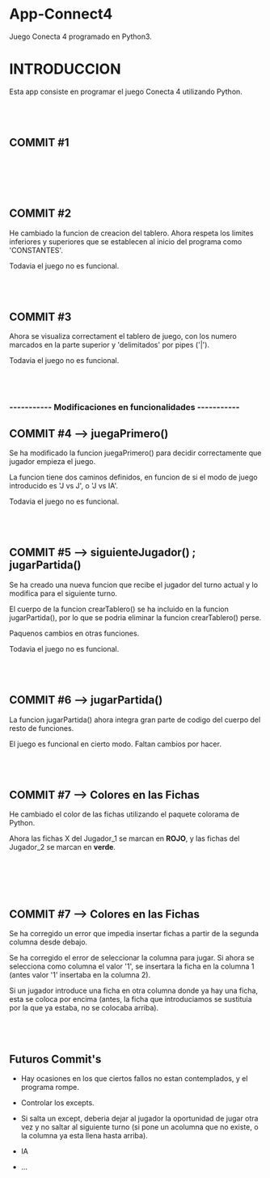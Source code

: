 # App-Connect4
Juego Conecta 4 programado en Python3.

<h1> INTRODUCCION </h1>
Esta app consiste en programar el juego Conecta 4 utilizando Python.
<br>
<br>
<br>
<br>

<h2> COMMIT #1 </h2>

<br>
<br>
<br>
<br>
<h2> COMMIT #2 </h2>
He cambiado la funcion de creacion del tablero. Ahora respeta los limites inferiores y superiores que se establecen al inicio del programa como 'CONSTANTES'.

Todavia el juego no es funcional.
<br>
<br>
<br>
<br>
<h2> COMMIT #3 </h2>
Ahora se visualiza correctament el tablero de juego, con los numero marcados en la parte superior y 'delimitados' por pipes ('|').

Todavia el juego no es funcional.
<br>
<br>
<br>
<br>



<h3> ----------- Modificaciones en funcionalidades ----------- </h3>

<h2> COMMIT #4 --> juegaPrimero() </h2>
Se ha modificado la funcion juegaPrimero() para decidir correctamente que jugador empieza el juego.

La funcion tiene dos caminos definidos, en funcion de si el modo de juego introducido es 'J vs J', o 'J vs IA'.


Todavia el juego no es funcional.
<br>
<br>
<br>
<br>

<h2> COMMIT #5 --> siguienteJugador() ; jugarPartida() </h2>
Se ha creado una nueva funcion que recibe el jugador del turno actual y lo modifica para el siguiente turno.

El cuerpo de la funcion crearTablero() se ha incluido en la funcion jugarPartida(), por lo que se podria eliminar la funcion crearTablero() perse.

Paquenos cambios en otras funciones.


Todavia el juego no es funcional.
<br>
<br>
<br>
<br>


<h2> COMMIT #6 --> jugarPartida() </h2>
La funcion jugarPartida() ahora integra gran parte de codigo del cuerpo del resto de funciones.

El juego es funcional en cierto modo. Faltan cambios por hacer.
<br>
<br>
<br>
<br>

<h2> COMMIT #7 --> Colores en las Fichas </h2>
He cambiado el color de las fichas utilizando el paquete colorama de Python.

Ahora las fichas X del Jugador_1 se marcan en **ROJO**, y las fichas del Jugador_2 se marcan en **verde**.



<br>
<br>
<br>
<br>

<h2> COMMIT #7 --> Colores en las Fichas </h2>
Se ha corregido un error que impedia insertar fichas a partir de la segunda columna desde debajo.

Se ha corregido el error de seleccionar la columna para jugar. 
Si ahora se selecciona como columna el valor '1', se insertara la ficha en la columna 1 (antes valor '1' insertaba en la columna 2).

Si un jugador introduce una ficha en otra columna donde ya hay una ficha, esta se coloca por encima (antes, la ficha que introduciamos se sustituia por la que ya estaba, no se colocaba arriba).
<br>
<br>
<br>
<br>

<h2> Futuros Commit's </h2>

  - Hay ocasiones en los que ciertos fallos no estan contemplados, y el programa rompe.
  
  - Controlar los excepts.
  
  - Si salta un except, deberia dejar al jugador la oportunidad de jugar otra vez y no saltar al siguiente turno (si pone un acolumna que no existe, o la columna ya esta llena hasta arriba).
  
  - IA
  
  - ...


